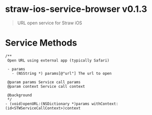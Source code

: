 # straw-ios-service-browser v0.1.3

> URL open service for Straw iOS

# Service Methods

```
/**
 Open URL using external app (typically Safari)

 - params
   - (NSString *) params[@"url"] The url to open

 @param params Service call params
 @param context Service call context

 @background
 */
- (void)openURL:(NSDictionary *)params withContext:(id<STWServiceCallContext>)context
```
